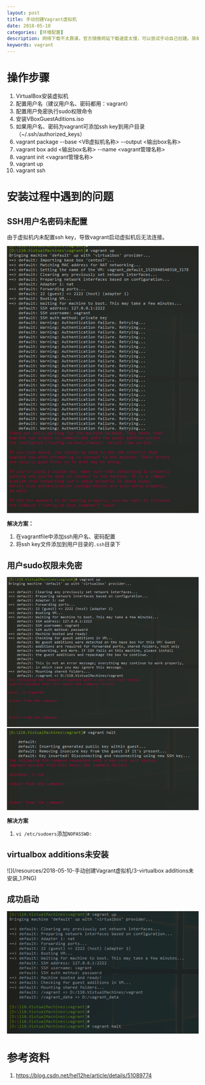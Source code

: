 ```yaml
---
layout: post
title: 手动创建Vagrant虚拟机
date: 2018-05-10
categories: [环境配置]
description: 网络下载不太靠谱，官方镜像网站下载速度太慢，可以尝试手动自己创建。简单几步即可创建，需要注意的是权限和virtulbox addition的安装，否则会出错哦！
keywords: vagrant
---
```


# 操作步骤
1. VirtualBox安装虚拟机
2. 配置用户名（建议用户名、密码都用：vagrant）
3. 配置用户免密执行sudo权限命令
4. 安装VBoxGuestAditions.iso
5. 如果用户名、密码为vagrant可添加ssh key到用户目录（~/.ssh/authorized_keys）
6. vagrant package --base <VB虚拟机名称> --output <输出box名称>
7. vagrant box add <输出box名称> --name <vagrant管理名称>
8. vagrant init <vagrant管理名称>
9. vagrant up
10. vagrant ssh

# 安装过程中遇到的问题

## SSH用户名密码未配置

由于虚拟机内未配置ssh key，导致vagrant启动虚拟机后无法连接。

![](/resources/2018-05-10-手动创建Vagrant虚拟机/1-ssh用户名密码未配置_1.PNG)

**解决方案：**

1. 在vagrantfile中添加ssh用户名、密码配置
2. 将ssh key文件添加到用户目录的`.ssh`目录下



## 用户sudo权限未免密

![](/resources/2018-05-10-手动创建Vagrant虚拟机/2-用户sudo权限未免密_1.PNG)
![](/resources/2018-05-10-手动创建Vagrant虚拟机/2-用户sudo权限未免密_2.PNG)

**解决方案**

1. `vi /etc/sudoers`添加`NOPASSWD:`



## virtualbox additions未安装

![](/resources/2018-05-10-手动创建Vagrant虚拟机/3-virtualbox additions未安装_1.PNG)

## 成功启动
![](/resources/2018-05-10-手动创建Vagrant虚拟机/4-成功.PNG)



# 参考资料

1. https://blog.csdn.net/hel12he/article/details/51089774